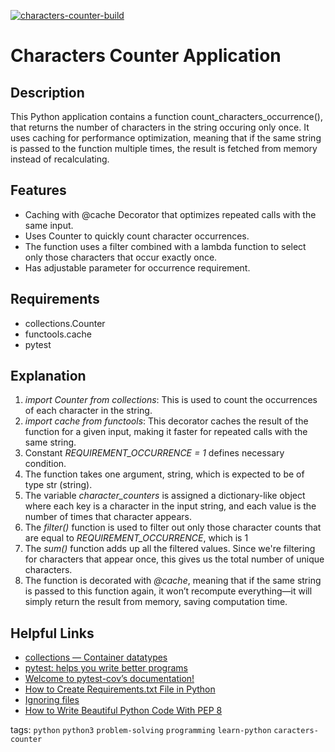 [![characters-counter-build](https://github.com/KrisKulbych/characters-counter/actions/workflows/build.yaml/badge.svg)](https://github.com/KrisKulbych/characters-counter/actions/workflows/build.yaml)

# Characters Counter Application 

## Description
This Python application contains a function count_characters_occurrence(), that returns the number of characters in the string occuring only
    once.
It uses caching for performance optimization, meaning that if the same string is passed to the function multiple times, the result is fetched from memory instead of recalculating.

## Features 
- Caching with @cache Decorator that optimizes repeated calls with the same input.
- Uses Counter to quickly count character occurrences.
- The function uses a filter combined with a lambda function to select only those characters that occur exactly once.
- Has adjustable parameter for occurrence requirement.

## Requirements
- collections.Counter
- functools.cache
- pytest

## Explanation 
1. *import Counter from collections*: This is used to count the occurrences of each character in the string.
2. *import cache from functools*: This decorator caches the result of the function for a given input, making it faster for repeated calls with the same string.
3. Constant *REQUIREMENT_OCCURRENCE = 1* defines necessary condition.
4. The function takes one argument, string, which is expected to be of type str (string).
5. The variable *character_counters* is assigned a dictionary-like object where each key is a character in the input string, and each value is the number of times that character appears.
6. The *filter()* function is used to filter out only those character counts that are equal to *REQUIREMENT_OCCURRENCE*, which is 1
7. The *sum()* function adds up all the filtered values. Since we're filtering for characters that appear once, this gives us the total number of unique characters.
8. The function is decorated with *@cache*, meaning that if the same string is passed to this function again, it won’t recompute everything—it will simply return the result from memory, saving computation time.

## Helpful Links
- [collections — Container datatypes](https://docs.python.org/3/library/collections.html)
- [pytest: helps you write better programs](https://docs.pytest.org/en/stable/)
- [Welcome to pytest-cov’s documentation!](https://pytest-cov.readthedocs.io/en/latest/)
- [How to Create Requirements.txt File in Python](https://www.geeksforgeeks.org/how-to-create-requirements-txt-file-in-python/)
- [Ignoring files](https://docs.github.com/en/get-started/getting-started-with-git/ignoring-files)
- [How to Write Beautiful Python Code With PEP 8](https://realpython.com/python-pep8/#:~:text=PEP%208%20suggests%20lines%20should,to%20run%20over%20several%20lines)

tags: `python` `python3` `problem-solving` `programming` `learn-python` `caracters-counter`
